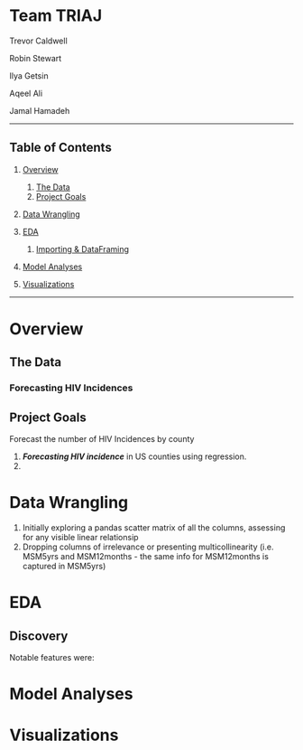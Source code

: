 # Team TRIAJ

Trevor Caldwell

Robin Stewart

Ilya Getsin

Aqeel Ali

Jamal Hamadeh
___
## Table of Contents


1. [Overview](#Overview)
    1. [The Data](#The-Data)
    1. [Project Goals](##Project-Goals)
1. [Data Wrangling](##Data-Wrangling)
1. [EDA](#EDA)
    1. [Importing & DataFraming](##Importing-&-DataFraming)
    
1. [Model Analyses](#Model-Analyses)
1. [Visualizations](#Visualizations)

---

# Overview 

## The Data

### Forecasting HIV Incidences

## Project Goals
Forecast the number of HIV Incidences by county 

1. ***Forecasting HIV incidence*** in US counties using regression.
2. 

# Data Wrangling

1. Initially exploring a pandas scatter matrix of all the columns, assessing for any visible linear relationsip
2. Dropping columns of irrelevance or presenting multicollinearity (i.e. MSM5yrs and MSM12months - the same info for MSM12months is captured in MSM5yrs)

# EDA


## Discovery

Notable features were:


# Model Analyses


# Visualizations

